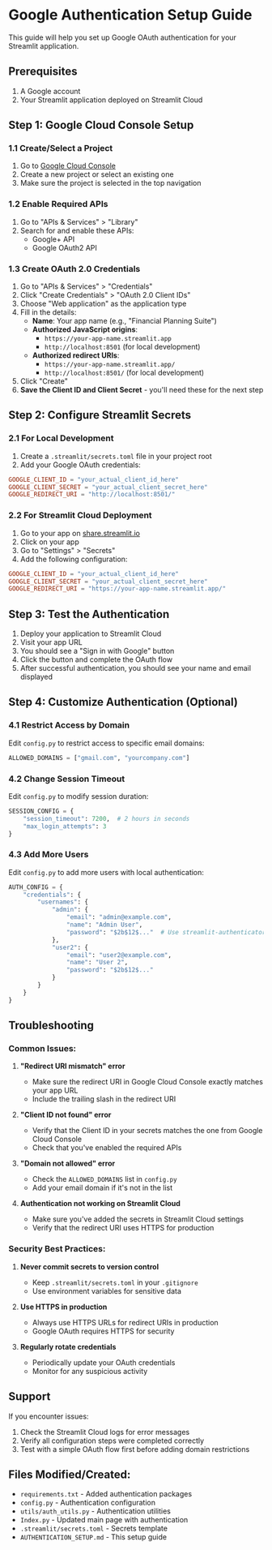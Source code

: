 # Google Authentication Setup Guide

This guide will help you set up Google OAuth authentication for your Streamlit application.

## Prerequisites

1. A Google account
2. Your Streamlit application deployed on Streamlit Cloud

## Step 1: Google Cloud Console Setup

### 1.1 Create/Select a Project
1. Go to [Google Cloud Console](https://console.cloud.google.com/)
2. Create a new project or select an existing one
3. Make sure the project is selected in the top navigation

### 1.2 Enable Required APIs
1. Go to "APIs & Services" > "Library"
2. Search for and enable these APIs:
   - Google+ API
   - Google OAuth2 API

### 1.3 Create OAuth 2.0 Credentials
1. Go to "APIs & Services" > "Credentials"
2. Click "Create Credentials" > "OAuth 2.0 Client IDs"
3. Choose "Web application" as the application type
4. Fill in the details:
   - **Name**: Your app name (e.g., "Financial Planning Suite")
   - **Authorized JavaScript origins**: 
     - `https://your-app-name.streamlit.app`
     - `http://localhost:8501` (for local development)
   - **Authorized redirect URIs**:
     - `https://your-app-name.streamlit.app/`
     - `http://localhost:8501/` (for local development)
5. Click "Create"
6. **Save the Client ID and Client Secret** - you'll need these for the next step

## Step 2: Configure Streamlit Secrets

### 2.1 For Local Development
1. Create a `.streamlit/secrets.toml` file in your project root
2. Add your Google OAuth credentials:

```toml
GOOGLE_CLIENT_ID = "your_actual_client_id_here"
GOOGLE_CLIENT_SECRET = "your_actual_client_secret_here"
GOOGLE_REDIRECT_URI = "http://localhost:8501/"
```

### 2.2 For Streamlit Cloud Deployment
1. Go to your app on [share.streamlit.io](https://share.streamlit.io)
2. Click on your app
3. Go to "Settings" > "Secrets"
4. Add the following configuration:

```toml
GOOGLE_CLIENT_ID = "your_actual_client_id_here"
GOOGLE_CLIENT_SECRET = "your_actual_client_secret_here"
GOOGLE_REDIRECT_URI = "https://your-app-name.streamlit.app/"
```

## Step 3: Test the Authentication

1. Deploy your application to Streamlit Cloud
2. Visit your app URL
3. You should see a "Sign in with Google" button
4. Click the button and complete the OAuth flow
5. After successful authentication, you should see your name and email displayed

## Step 4: Customize Authentication (Optional)

### 4.1 Restrict Access by Domain
Edit `config.py` to restrict access to specific email domains:

```python
ALLOWED_DOMAINS = ["gmail.com", "yourcompany.com"]
```

### 4.2 Change Session Timeout
Edit `config.py` to modify session duration:

```python
SESSION_CONFIG = {
    "session_timeout": 7200,  # 2 hours in seconds
    "max_login_attempts": 3
}
```

### 4.3 Add More Users
Edit `config.py` to add more users with local authentication:

```python
AUTH_CONFIG = {
    "credentials": {
        "usernames": {
            "admin": {
                "email": "admin@example.com",
                "name": "Admin User",
                "password": "$2b$12$..."  # Use streamlit-authenticator to hash passwords
            },
            "user2": {
                "email": "user2@example.com",
                "name": "User 2",
                "password": "$2b$12$..."
            }
        }
    }
}
```

## Troubleshooting

### Common Issues:

1. **"Redirect URI mismatch" error**
   - Make sure the redirect URI in Google Cloud Console exactly matches your app URL
   - Include the trailing slash in the redirect URI

2. **"Client ID not found" error**
   - Verify that the Client ID in your secrets matches the one from Google Cloud Console
   - Check that you've enabled the required APIs

3. **"Domain not allowed" error**
   - Check the `ALLOWED_DOMAINS` list in `config.py`
   - Add your email domain if it's not in the list

4. **Authentication not working on Streamlit Cloud**
   - Make sure you've added the secrets in Streamlit Cloud settings
   - Verify that the redirect URI uses HTTPS for production

### Security Best Practices:

1. **Never commit secrets to version control**
   - Keep `.streamlit/secrets.toml` in your `.gitignore`
   - Use environment variables for sensitive data

2. **Use HTTPS in production**
   - Always use HTTPS URLs for redirect URIs in production
   - Google OAuth requires HTTPS for security

3. **Regularly rotate credentials**
   - Periodically update your OAuth credentials
   - Monitor for any suspicious activity

## Support

If you encounter issues:
1. Check the Streamlit Cloud logs for error messages
2. Verify all configuration steps were completed correctly
3. Test with a simple OAuth flow first before adding domain restrictions

## Files Modified/Created:

- `requirements.txt` - Added authentication packages
- `config.py` - Authentication configuration
- `utils/auth_utils.py` - Authentication utilities
- `Index.py` - Updated main page with authentication
- `.streamlit/secrets.toml` - Secrets template
- `AUTHENTICATION_SETUP.md` - This setup guide 